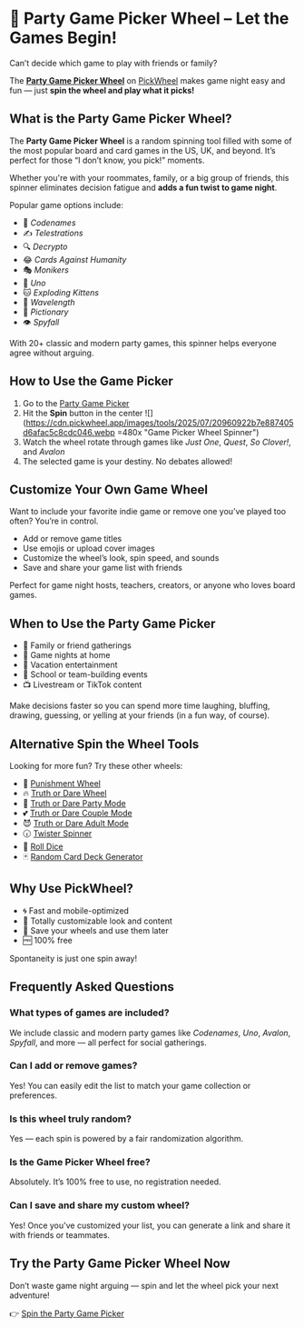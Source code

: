 # 🎲 Party Game Picker Wheel – Let the Games Begin!

Can’t decide which game to play with friends or family?

The **[Party Game Picker Wheel](https://pickwheel.app/tools/party-game-picker)** on [PickWheel](https://pickwheel.app) makes game night easy and fun — just **spin the wheel and play what it picks!**

## What is the Party Game Picker Wheel?

The **Party Game Picker Wheel** is a random spinning tool filled with some of the most popular board and card games in the US, UK, and beyond. It’s perfect for those “I don’t know, you pick!” moments.

Whether you're with your roommates, family, or a big group of friends, this spinner eliminates decision fatigue and **adds a fun twist to game night**.

Popular game options include:

- 🎤 _Codenames_
- ✍️ _Telestrations_
- 🔍 _Decrypto_
- 😂 _Cards Against Humanity_
- 🎭 _Monikers_
- 🎲 _Uno_
- 🐱 _Exploding Kittens_
- 🧠 _Wavelength_
- 🎨 _Pictionary_
- 👁 _Spyfall_

With 20+ classic and modern party games, this spinner helps everyone agree without arguing.

## How to Use the Game Picker

1. Go to the [Party Game Picker](https://pickwheel.app/tools/party-game-picker)
2. Hit the **Spin** button in the center
   ![](https://cdn.pickwheel.app/images/tools/2025/07/20960922b7e887405d6afac5c8cdc046.webp =480x "Game Picker Wheel Spinner")
3. Watch the wheel rotate through games like _Just One_, _Quest_, _So Clover!_, and _Avalon_
4. The selected game is your destiny. No debates allowed!

## Customize Your Own Game Wheel

Want to include your favorite indie game or remove one you’ve played too often? You’re in control.

- Add or remove game titles
- Use emojis or upload cover images
- Customize the wheel’s look, spin speed, and sounds
- Save and share your game list with friends

Perfect for game night hosts, teachers, creators, or anyone who loves board games.

## When to Use the Party Game Picker

- 🎉 Family or friend gatherings
- 🏡 Game nights at home
- 🛫 Vacation entertainment
- 🏫 School or team-building events
- 📺 Livestream or TikTok content

Make decisions faster so you can spend more time laughing, bluffing, drawing, guessing, or yelling at your friends (in a fun way, of course).

## Alternative Spin the Wheel Tools

Looking for more fun? Try these other wheels:

- 🎯 [Punishment Wheel](/tools/punishment-wheel)
- 🔥 [Truth or Dare Wheel](/tools/truth-or-dare)
- 🥳 [Truth or Dare Party Mode](/tools/truth-or-dare-party-mode)
- 💕 [Truth or Dare Couple Mode](/tools/truth-or-dare-couple-mode)
- 😈 [Truth or Dare Adult Mode](/tools/truth-or-dare-adult-mode)
- 🕡 [Twister Spinner](/tools/twister-spinner)
- 🎲 [Roll Dice ](/tools/dice-roller)
- 🃏 [Random Card Deck Generator](/tools/random-card-deck-generator)

## Why Use PickWheel?

- 🌀 Fast and mobile-optimized
- 🎨 Totally customizable look and content
- 💾 Save your wheels and use them later
- 🆓 100% free

Spontaneity is just one spin away!

## Frequently Asked Questions

### What types of games are included?

We include classic and modern party games like _Codenames_, _Uno_, _Avalon_, _Spyfall_, and more — all perfect for social gatherings.

### Can I add or remove games?

Yes! You can easily edit the list to match your game collection or preferences.

### Is this wheel truly random?

Yes — each spin is powered by a fair randomization algorithm.

### Is the Game Picker Wheel free?

Absolutely. It’s 100% free to use, no registration needed.

### Can I save and share my custom wheel?

Yes! Once you've customized your list, you can generate a link and share it with friends or teammates.

## Try the Party Game Picker Wheel Now

Don’t waste game night arguing — spin and let the wheel pick your next adventure!

👉 [Spin the Party Game Picker](https://pickwheel.app/tools/party-game-picker)
